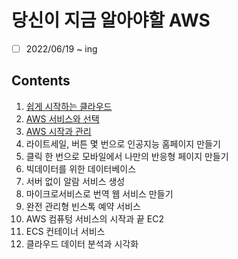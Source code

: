 # 당신이 지금 알아야할 AWS

- [ ] 2022/06/19 ~ ing

## Contents

1. [쉽게 시작하는 클라우드](chapter1.md)
2. [AWS 서비스와 선택](chapter2.md)
3. [AWS 시작과 관리](chapter3.md)
4. 라이트세일, 버튼 몇 번으로 인공지능 홈페이지 만들기
5. 클릭 한 번으로 모바일에서 나만의 반응형 페이지 만들기
6. 빅데이터를 위한 데이터베이스
7. 서버 없이 알람 서비스 생성
8. 마이크로서비스로 번역 웹 서비스 만들기
9. 완전 관리형 빈스톡 예약 서비스
10. AWS 컴퓨텅 서비스의 시작과 끝 EC2
11. ECS 컨테이너 서비스
12. 클라우드 데이터 분석과 시각화
